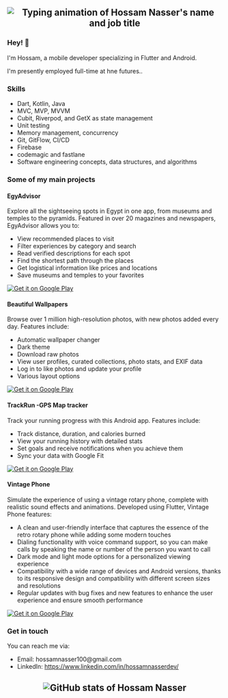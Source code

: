 <h2 align="center">
  <img src="https://readme-typing-svg.herokuapp.com?size=40&duration=3500&color=A322CA&center=true&vCenter=true&width=820&height=100&lines=Hossam+Nasser;Mobile+developer+(Flutter+%7C+Android)" alt="Typing animation of Hossam Nasser's name and job title" />
</h2>

<h3>Hey! 👋</h3>
<p>I'm Hossam, a mobile developer specializing in Flutter and Android.</p>
<p>I'm presently employed full-time at hne futures..</p>
<h3>Skills</h3>
<ul>
  <li>Dart, Kotlin, Java</li>
  <li>MVC, MVP, MVVM</li>
  <li>Cubit, Riverpod, and GetX as state management</li>
  <li>Unit testing</li>
  <li>Memory management, concurrency</li>
  <li>Git, GitFlow, CI/CD</li>
  <li>Firebase</li>
  <li>codemagic and fastlane</li>
  <li>Software engineering concepts, data structures, and algorithms</li>
</ul>

<h3>Some of my main projects</h3>

<h4>EgyAdvisor</h4>
<p>Explore all the sightseeing spots in Egypt in one app, from museums and temples to the pyramids. Featured in over 20 magazines and newspapers, EgyAdvisor allows you to:</p>
<ul>
  <li>View recommended places to visit</li>
  <li>Filter experiences by category and search</li>
  <li>Read verified descriptions for each spot</li>
  <li>Find the shortest path through the places</li>
  <li>Get logistical information like prices and locations</li>
  <li>Save museums and temples to your favorites</li>
</ul>
<p><a href="https://play.google.com/store/apps/details?id=com.hn.misr.EgyAdvisor" target="_blank" rel="noopener noreferrer"><img alt="Get it on Google Play" src="https://img.shields.io/badge/Get%20it%20on%20Google%20Play-blue.svg?style=for-the-badge&logo=google-play" /></a></p>

<h4>Beautiful Wallpapers</h4>
<p>Browse over 1 million high-resolution photos, with new photos added every day. Features include:</p>
<ul>
  <li>Automatic wallpaper changer</li>
  <li>Dark theme</li>
  <li>Download raw photos</li>
  <li>View user profiles, curated collections, photo stats, and EXIF data</li>
  <li>Log in to like photos and update your profile</li>
  <li>Various layout options</li>
</ul>
<p><a href="https://play.google.com/store/apps/details?id=com.developer.arsltech.pexelwallpaper" target="_blank" rel="noopener noreferrer"><img alt="Get it on Google Play" src="https://img.shields.io/badge/Get%20it%20on%20Google%20Play-blue.svg?style=for-the-badge&logo=google-play" /></a></p>

<h4>TrackRun -GPS Map tracker</h4>
<p>Track your running progress with this Android app. Features include:</p>
<ul>
  <li>Track distance, duration, and calories burned</li>
  <li>View your running history with detailed stats</li>
  <li>Set goals and receive notifications when you achieve them</li>
  <li>Sync your data with Google Fit</li>
</ul>
<p><a href="https://play.google.com/store/apps/details?id=com.androiddevs.runningapp&pli=1" target="_blank" rel="noopener noreferrer"><img alt="Get it on Google Play" src="https://img.shields.io/badge/Get%20it%20on%20Google%20Play-blue.svg?style=for-the-badge&logo=google-play" /></a></p>

<h4>Vintage Phone</h4>
<p>Simulate the experience of using a vintage rotary phone, complete with realistic sound effects and animations. Developed using Flutter, Vintage Phone features:</p>
<ul>
  <li>A clean and user-friendly interface that captures the essence of the retro rotary phone while adding some modern touches</li>
  <li>Dialing functionality with voice command support, so you can make calls by speaking the name or number of the person you want to call</li>
  <li>Dark mode and light mode options for a personalized viewing experience</li>
  <li>Compatibility with a wide range of devices and Android versions, thanks to its responsive design and compatibility with different screen sizes and resolutions</li>
<li>Regular updates with bug fixes and new features to enhance the user experience and ensure smooth performance</li>
</ul>
<p><a href="https://play.google.com/store/apps/details?id=com.hn.vintagePhone" target="_blank" rel="noopener noreferrer"><img alt="Get it on Google Play" src="https://img.shields.io/badge/Get%20it%20on%20Google%20Play-blue.svg?style=for-the-badge&logo=google-play" /></a></p>

<h3>Get in touch</h3>
<p>You can reach me via:</p>
<ul>
  <li>Email: hossamnasser100@gmail.com</li>
  <li>LinkedIn: <a href="https://www.linkedin.com/in/hossamnasserdev/" target="_blank" rel="noopener noreferrer">https://www.linkedin.com/in/hossamnasserdev/</a></li>
</ul>

<h2 align="center">
  <img src="https://github-readme-stats.vercel.app/api?username=Hossam-Nasser&show_icons=true&theme=radical" alt="GitHub stats of Hossam Nasser" />
</h2>
